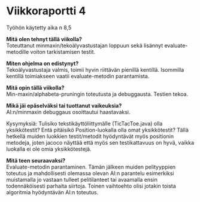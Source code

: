 # Viikkoraportti 4

Työhön käytetty aika n 8,5

**Mitä olen tehnyt tällä viikolla?**  
Toteuttanut minmaxin/tekoälyvastustajan loppuun sekä lisännyt evaluate-metodille voiton tarkistamisen testit.

**Miten ohjelma on edistynyt?**  
Tekoälyvastustaja valmis, toimii hyvin riittävän pienillä kentillä. Isommilla kentillä toimiakseen vaatii evaluate-metodin parantamista.

**Mitä opin tällä viikolla?**  
Min-maxin/alphabeta-pruningin toteutusta ja debuggausta. Testien tekoa.

**Mikä jäi epäselväksi tai tuottanut vaikeuksia?**  
AI:n/minmaxin debuggaus osoittautui haastavaksi.

Kysymyksiä: Tulisiko tekstikäyttöliittymälle (TicTacToe.java) olla yksikkötestit? Entä pitäisikö Position-luokalla olla omat yksikkötestit? Tällä hetkellä muiden luokkien testit/metodit hyödyntävät myös positionin metodeja, joten jacoco näyttää että myös sen testikattavuus on hyvä, vaikka luokalla ei ole omia yksikkötestejä.

**Mitä teen seuraavaksi?**  
Evaluate-metodin parantaminen. Tämän jälkeen muiden pelityyppien toteutus ja mahdollisesti olemassa olevan AI:n parantelu esimerkiksi muistamalla jo vastaan tulleet pelitilanteet tai avaamalla ensin todennäköisesti parhaita siirtoja. Toinen vaihtoehto olisi jotakin toista algoritmia hyödyntävän AI:n toteutus.